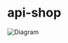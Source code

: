 # api-shop

![Diagram](https://github.com/idylicaro/api-condominium/blob/master/Docs/Diagrams/SignUpDiagram.png)
